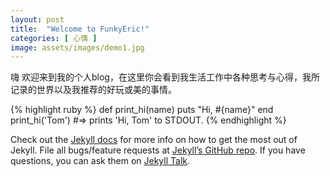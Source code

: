 ```yaml
---
layout: post
title:  "Welcome to FunkyEric!"
categories: [ 心情 ]
image: assets/images/demo1.jpg
---
```

嗨 欢迎来到我的个人blog，在这里你会看到我生活工作中各种思考与心得，我所记录的世界以及我推荐的好玩或美的事情。 



{% highlight ruby %}
def print_hi(name)
  puts "Hi, #{name}"
end
print_hi('Tom')
#=> prints 'Hi, Tom' to STDOUT.
{% endhighlight %}

Check out the [Jekyll docs][jekyll-docs] for more info on how to get the most out of Jekyll. File all bugs/feature requests at [Jekyll’s GitHub repo][jekyll-gh]. If you have questions, you can ask them on [Jekyll Talk][jekyll-talk].

[jekyll-docs]: https://jekyllrb.com/docs/home
[jekyll-gh]:   https://github.com/jekyll/jekyll
[jekyll-talk]: https://talk.jekyllrb.com/
